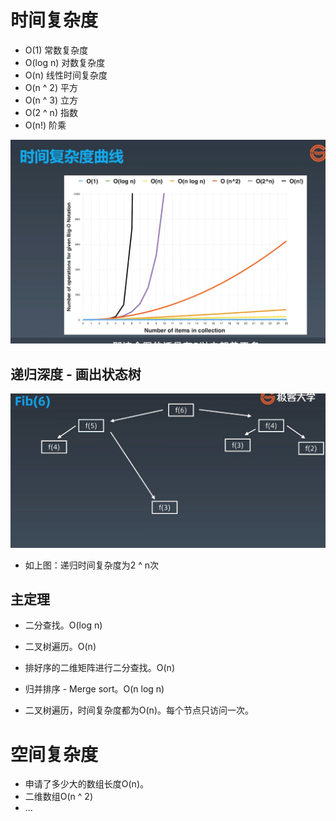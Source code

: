# 时间复杂度

- O(1) 常数复杂度
- O(log n) 对数复杂度
- O(n) 线性时间复杂度
- O(n ^ 2) 平方
- O(n ^ 3) 立方
- O(2 ^ n) 指数
- O(n!) 阶乘

![](/image/3210bff3ef1666f805b168481a4de73.png)

## 递归深度 - 画出状态树
![](/image/7f38f2415d19c926fef4bb819fe5eeb.png)

- 如上图：递归时间复杂度为2 ^ n次

## 主定理
- 二分查找。O(log n)
- 二叉树遍历。O(n)
- 排好序的二维矩阵进行二分查找。O(n)
- 归并排序 - Merge sort。O(n log n)

- 二叉树遍历，时间复杂度都为O(n)。每个节点只访问一次。

# 空间复杂度
- 申请了多少大的数组长度O(n)。
- 二维数组O(n ^ 2)
- ...